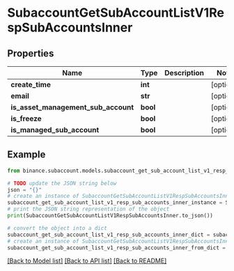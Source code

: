 # SubaccountGetSubAccountListV1RespSubAccountsInner


## Properties

Name | Type | Description | Notes
------------ | ------------- | ------------- | -------------
**create_time** | **int** |  | [optional] 
**email** | **str** |  | [optional] 
**is_asset_management_sub_account** | **bool** |  | [optional] 
**is_freeze** | **bool** |  | [optional] 
**is_managed_sub_account** | **bool** |  | [optional] 

## Example

```python
from binance.subaccount.models.subaccount_get_sub_account_list_v1_resp_sub_accounts_inner import SubaccountGetSubAccountListV1RespSubAccountsInner

# TODO update the JSON string below
json = "{}"
# create an instance of SubaccountGetSubAccountListV1RespSubAccountsInner from a JSON string
subaccount_get_sub_account_list_v1_resp_sub_accounts_inner_instance = SubaccountGetSubAccountListV1RespSubAccountsInner.from_json(json)
# print the JSON string representation of the object
print(SubaccountGetSubAccountListV1RespSubAccountsInner.to_json())

# convert the object into a dict
subaccount_get_sub_account_list_v1_resp_sub_accounts_inner_dict = subaccount_get_sub_account_list_v1_resp_sub_accounts_inner_instance.to_dict()
# create an instance of SubaccountGetSubAccountListV1RespSubAccountsInner from a dict
subaccount_get_sub_account_list_v1_resp_sub_accounts_inner_from_dict = SubaccountGetSubAccountListV1RespSubAccountsInner.from_dict(subaccount_get_sub_account_list_v1_resp_sub_accounts_inner_dict)
```
[[Back to Model list]](../README.md#documentation-for-models) [[Back to API list]](../README.md#documentation-for-api-endpoints) [[Back to README]](../README.md)



